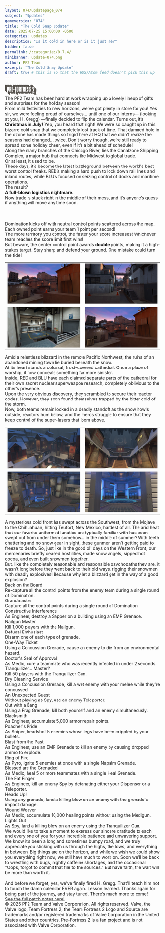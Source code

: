 ```yaml
---
layout: 074/updatepage_074
subject: "Updates"
gameversion: "074"
title: "The Cold Snap Update"
date: 2025-07-25 15:00:00 -0500
categories: updates
description: "Is it cold in here or is it just me?"
hidden: false
permalink: /:categories/0.7.4/
minibanner: update-074.png
author: PF2 Team
excerpt: "The Cold Snap Update"
draft: true # this is so that the RSS/Atom feed doesn't pick this up
---
```

<meta name="viewport" content="width=device-width, initial-scale=1.0, viewport-fit=cover">

<main>
    <div id="coldsnap-section1" class="coldsnap center" alt="The Cold Snap Update">
        <a class="logo-blue" href="/"><img src="/assets/updates/074/logo.png" onmouseover="this.src='/assets/updates/074/logo_blu_hovered.png';" onmouseout="this.src='/assets/updates/074/logo.png';" alt="Home"/></a>
        <div class="coldsnap-text-section-1">
            <div class="text">
            The PF2 Team has been hard at work wrapping up a lovely lineup of gifts and surprises for the holiday season!<br>From mild festivities to new horizons, we've got plenty in store for you! Yes sir, we were feeling proud of ourselves… until one of our interns— (looking at you, H. Gregg) —finally decided to flip the calendar. Turns out, it’s <strong>Christmas in July!</strong> Yep, you heard that right! We were so caught up in this bizarre cold snap that we completely lost track of time. That damned hole in the ozone has made things so frigid here at HQ that we didn’t realize the seasons had changed... twice. Don’t worry though, we’re still ready to spread some holiday cheer, even if it’s a bit ahead of schedule!
            </div>
        </div>
    </div>
    <div id="coldsnap-section2" class="coldsnap center" alt="The Cold Snap Update">
        <div class="coldsnap-text-section-2">
            <div class="text">
                Along the many branches of the Chicago River, lies the Canalzone Shipping Complex, a major hub that connects the Midwest to global trade. <br>Or at least, it used to be.<br>These days, it’s become the latest battleground between the world's best worst control freaks. RED’s making a hard push to lock down rail lines and inland routes, while BLU’s focused on seizing control of docks and maritime operations.<br>The result?<br><strong>A full-blown logistics nightmare.</strong><br> Now trade is stuck right in the middle of their mess, and it’s anyone’s guess if anything will move any time soon.
                <br>
                <br>
                <br>
                <br>
                Domination kicks off with neutral control points scattered across the map. Each owned point earns your team 1 point per second!<br>The more territory you control, the faster your score increases! Whichever team reaches the score limit first wins!<br> But beware, the center control point awards <strong>double</strong> points, making it a high-stakes target. Stay sharp and defend your ground. One mistake could turn the tide!
            </div>
            <div class="map-gallery">
                <table>
                    <tr>
                        <td><a href="/assets/updates/074/thumbnails/canalzone_red_base.png"><img src="/assets/updates/074/thumbnails/canalzone_red_base.png"></a></td>
                        <td><a href="/assets/updates/074/thumbnails/canalzone_blu_zone.png"><img src="/assets/updates/074/thumbnails/canalzone_blu_zone.png"></a></td>
                    </tr>
                    <tr>
                        <td><a href="/assets/updates/074/thumbnails/canalzone_blu_warehouse.png"><img src="/assets/updates/074/thumbnails/canalzone_blu_warehouse.png"></a></td>
                        <td><a href="/assets/updates/074/thumbnails/canalzone_red_base.png"><img src="/assets/updates/074/thumbnails/canalzone_red_base.png"></a></td>
                    </tr> 
                </table>
            </div>
        </div>
    </div>
    <div id="coldsnap-section3" class="coldsnap center" alt="The Cold Snap Update">
        <div class="coldsnap-text-section-3">
            <div class="text">
            Amid a relentless blizzard in the remote Pacific Northwest, the ruins of an abandoned mining town lie buried beneath the snow.<br> At its heart stands a colossal, frost-covered cathedral. Once a place of worship, it now conceals something far more sinister.<br> Inside, RED and BLU have each claimed separate parts of the cathedral for their own secret nuclear superweapon research, completely oblivious to the other’s presence.<br> Upon the very obvious discovery, they scrambled to secure their reactor codes. However, they soon found themselves trapped by the bitter cold of the storm. <br>Now, both teams remain locked in a deadly standoff as the snow howls outside, reactors hum below, and the mercs struggle to ensure that they keep control of the super-lasers that loom above.
            </div>
            <div class="map-gallery">
                <table>
                    <tr>
                        <td><a href="/assets/updates/074/thumbnails/cloister_red_side.png"><img src="/assets/updates/074/thumbnails/cloister_red_side.png"></a></td>
                        <td><a href="/assets/updates/074/thumbnails/cloister_red_courtyard.png"><img src="/assets/updates/074/thumbnails/cloister_red_courtyard.png"></a></td>
                    </tr>
                    <tr>
                        <td><a href="/assets/updates/074/thumbnails/cloister_mid.png"><img src="/assets/updates/074/thumbnails/cloister_mid.png"></a></td>
                        <td><a href="/assets/updates/074/thumbnails/cloister_red_silo.png"><img src="/assets/updates/074/thumbnails/cloister_red_silo.png"></a></td>
                    </tr> 
                </table>
            </div>
        </div>
    </div>
    <div id="coldsnap-section4" class="coldsnap center" alt="The Cold Snap Update">
        <div class="coldsnap-text-section-4">
            <div class="text">
            A mysterious cold front has swept across the Southwest, from the Mojave to the Chihuahuan, hitting Teufort, New Mexico, hardest of all. The arid heat that our favorite uniformed lunatics are typically familiar with has been swept out from under them somehow... in the middle of summer? With teeth chattering and no snow gear in sight, these gunmen aren’t getting paid to freeze to death. So, just like in the good ol' days on the Western Front, our mercenaries briefly ceased hostilities, made snow angels, sipped hot cocoa, and even built snowmen together.<br>But, like the completely reasonable and responsible psychopaths they are, it wasn’t long before they went back to their old ways, rigging their snowmen with deadly explosives! Because why let a blizzard get in the way of a good explosion?
            </div>
        </div>
    </div>
    <div id="coldsnap-section5" class="coldsnap center" alt="The Cold Snap Update">
        <div id="achievements-container">
            <div id="one" class="achievement">
                <span class="name">Back on the Board</span><br>
                <span class="description">Re-capture all the control points from the enemy team during a single round of Domination.</span>
            </div>
            <div id="two" class="achievement">
                <span class="name">Grandmaster</span><br>
                <span class="description">Capture all the control points during a single round of Domination.</span>
            </div>
            <div id="three" class="achievement">
                <span class="name">Constructive Interference</span><br>
                <span class="description">As Engineer, destroy a Sapper on a building using an EMP Grenade.</span>
            </div>
            <div id="four" class="achievement">
                <span class="name">Nailgun Master</span><br>
                <span class="description">Kill 1,000 players with the Nailgun.</span>
            </div>
            <div id="five" class="achievement">
                <span class="name">Defusal Enthusiast</span><br>
                <span class="description">Disarm one of each type of grenade.</span>
            </div>
            <div id="six" class="achievement">
                <span class="name">One-Way Ticket</span><br>
                <span class="description">Using a Concussion Grenade, cause an enemy to die from an environmental hazard.</span>
            </div>
            <div id="seven" class="achievement">
                <span class="name">Doctor's Seal of Approval</span><br>
                <span class="description">As Medic, cure a teammate who was recently infected in under 2 seconds.</span>
            </div>
            <div id="eight" class="achievement">
                <span class="name">Tranquilizer... Master?</span><br>
                <span class="description">Kill 50 players with the Tranquilizer Gun.</span>
            </div>
            <div id="nine" class="achievement">
                <span class="name">Dry Cleaning Service</span><br>
                <span class="description">Using a Concussion Grenade, kill a wet enemy with your melee while they're concussed.</span>
            </div>
        </div>
        <div id="achievements-container-two">
            <div id="one" class="achievement">
                <span class="name">An Unexpected Guest</span><br>
                <span class="description">Without playing as Spy, use an enemy Teleporter.</span>
            </div>
            <div id="two" class="achievement">
                <span class="name">Out with a Bang</span><br>
                <span class="description">Using a Frag Grenade, kill both yourself and an enemy simultaneously.</span>
            </div>
            <div id="three" class="achievement">
                <span class="name">Blacksmith</span><br>
                <span class="description">As Engineer, accumulate 5,000 armor repair points.</span>
            </div>
            <div id="four" class="achievement">
                <span class="name">Poacher's Pride</span><br>
                <span class="description">As Sniper, headshot 5 enemies whose legs have been crippled by your bullets.</span>
            </div>
            <div id="five" class="achievement">
                <span class="name">Blast from the Past</span><br>
                <span class="description">As Engineer, use an EMP Grenade to kill an enemy by causing dropped ammo to explode.</span>
            </div>
            <div id="six" class="achievement">
                <span class="name">Ring of Fire</span><br>
                <span class="description">As Pyro, ignite 5 enemies at once with a single Napalm Grenade.</span>
            </div>
            <div id="seven" class="achievement">
                <span class="name">Blessed are the Grenaded</span><br>
                <span class="description">As Medic, heal 5 or more teammates with a single Heal Grenade.</span>
            </div>
            <div id="eight" class="achievement">
                <span class="name">The Fat Finger</span><br>
                <span class="description">As Engineer, kill an enemy Spy by detonating either your Dispenser or a Teleporter.</span>
            </div>
            <div id="nine" class="achievement">
                <span class="name">Heads Up!</span><br>
                <span class="description">Using any grenade, land a killing blow on an enemy with the grenade's impact damage.</span>
            </div>
            <div id="ten" class="achievement">
                <span class="name">Wound Weaver</span><br>
                <span class="description">As Medic, accumulate 10,000 healing points without using the Medigun.</span>
            </div>
            <div id="eleven" class="achievement">
                <span class="name">Lights Out</span><br>
                <span class="description">As Spy, land a killing blow on an enemy using the Tranquilizer Gun.</span>
            </div>
        </div>
    </div>
    <div id="coldsnap-section6" class="coldsnap center" alt="The Cold Snap Update">
        <div class="coldsnap-text-section-6">
            <div class="text">
                We would like to take a moment to express our sincere gratitude to each and every one of you for your incredible patience and unwavering support. We know it’s been a long and sometimes bumpy road, and we truly appreciate you sticking with us through the highs, the lows, and everything in between. Big things are on the horizon, and while we wish we could show you everything right now, we still have much to work on. Soon we'll be back to wrestling with bugs, nightly caffeine shortages, and the occasional "Oops, forgot to commit that file to the sources." But have faith, the wait will be more than worth it.<br><br>And before we forget, yes, we’ve finally fired H. Gregg. That'll teach him not to touch the damn calendar EVER again. Lesson learned. Thanks again for being part of the journey, and stay tuned. There’s much more to come!
            </div>
            <div id="patch-notes" class="text">
                <a href="/updates/0.7.4/patch_notes">See the full patch notes here!</a>
            </div>
            <div id="legal" class="text">
                © 2025 PF2 Team and Valve Corporation. All rights reserved. Valve, the Valve logo, Team Fortress 2, the Team Fortress 2 Logo and Source are trademarks and/or registered trademarks of Valve Corporation in the United States and other countries. Pre-Fortress 2 is a fan project and is not associated with Valve Corporation.
            </div>
        </div> 
    </div>
</main>